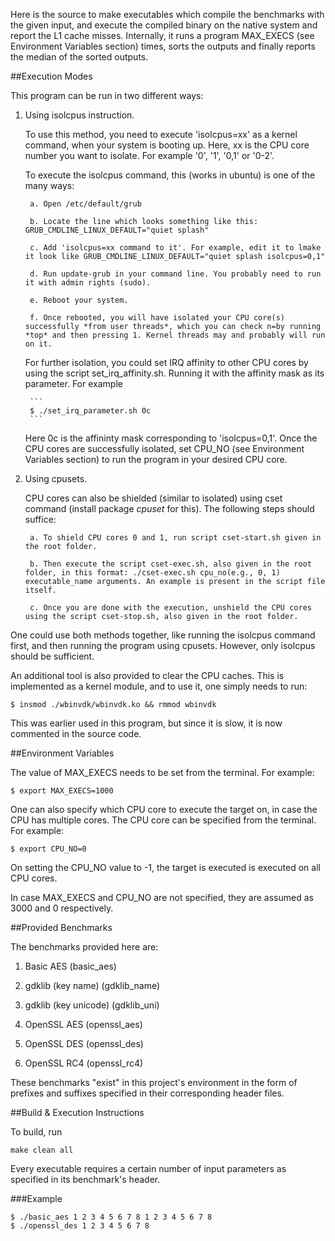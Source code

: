 Here is the source to make executables which compile the benchmarks with the given input, and execute the compiled binary on the native system and report the L1 cache misses. Internally, it runs a program MAX_EXECS (see Environment Variables section) times, sorts the outputs and finally reports the median of the sorted outputs.



##Execution Modes

This program can be run in two different ways:

1. Using isolcpus instruction.

	To use this method, you need to execute 'isolcpus=xx' as a kernel command, when your system is booting up. Here, xx is the CPU core number you want to isolate. 	For example '0', '1', '0,1' or '0-2'.

	To execute the isolcpus command, this (works in ubuntu) is one of the many ways:

		a. Open /etc/default/grub

		b. Locate the line which looks something like this: GRUB_CMDLINE_LINUX_DEFAULT="quiet splash"

		c. Add 'isolcpus=xx command to it'. For example, edit it to lmake it look like GRUB_CMDLINE_LINUX_DEFAULT="quiet splash isolcpus=0,1"

		d. Run update-grub in your command line. You probably need to run it with admin rights (sudo).

		e. Reboot your system.

		f. Once rebooted, you will have isolated your CPU core(s) successfully *from user threads*, which you can check n=by running *top* and then pressing 1. Kernel threads may and probably will run on it.
	
	For further isolation, you could set IRQ affinity to other CPU cores by using the script set_irq_affinity.sh. Running it with the affinity mask as its parameter. For example

		```
		$ ./set_irq_parameter.sh 0c
		```

	Here 0c is the affininty mask corresponding to 'isolcpus=0,1'.
	Once the CPU cores are successfully isolated, set CPU_NO (see Environment Variables section) to run the program in your desired CPU core.

2. Using cpusets.

	CPU cores can also be shielded (similar to isolated) using cset command (install package *cpuset* for this). The following steps should suffice:

		a. To shield CPU cores 0 and 1, run script cset-start.sh given in the root folder.

		b. Then execute the script cset-exec.sh, also given in the root folder, in this format: ./cset-exec.sh cpu_no(e.g., 0, 1) executable_name arguments. An example is present in the script file itself.

		c. Once you are done with the execution, unshield the CPU cores using the script cset-stop.sh, also given in the root folder.

One could use both methods together, like running the isolcpus command first, and then running the program using cpusets. However, only isolcpus should be sufficient.

An additional tool is also provided to clear the CPU caches. This is implemented as a kernel module, and to use it, one simply needs to run:
```
$ insmod ./wbinvdk/wbinvdk.ko && rmmod wbinvdk
```
This was earlier used in this program, but since it is slow, it is now commented in the source code.



##Environment Variables

The value of MAX_EXECS needs to be set from the terminal. For example:
```
$ export MAX_EXECS=1000
```

One can also specify which CPU core to execute the target on, in case the CPU has multiple cores. The CPU core can be specified from the terminal. For example:
```
$ export CPU_NO=0
```
On setting the CPU_NO value to -1, the target is executed is executed on all CPU cores.

In case MAX_EXECS and CPU_NO are not specified, they are assumed as 3000 and 0 respectively.



##Provided Benchmarks

The benchmarks provided here are:

1. Basic AES (basic_aes)

2. gdklib (key name) (gdklib_name)

3. gdklib (key unicode) (gdklib_uni)

4. OpenSSL AES (openssl_aes)

5. OpenSSL DES (openssl_des)

6. OpenSSL RC4 (openssl_rc4)


These benchmarks "exist" in this project's environment in the form of prefixes and suffixes specified in their corresponding header files.



##Build & Execution Instructions

To build, run
```
make clean all
```

Every executable requires a certain number of input parameters as specified in its benchmark's header.

###Example
```
$ ./basic_aes 1 2 3 4 5 6 7 8 1 2 3 4 5 6 7 8
$ ./openssl_des 1 2 3 4 5 6 7 8
```
